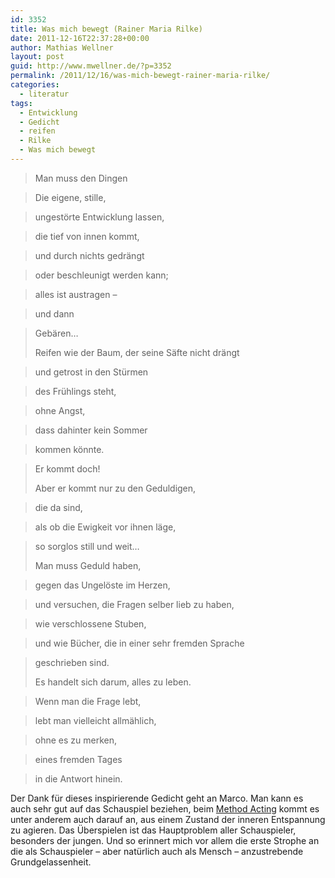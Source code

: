 ```yaml
---
id: 3352
title: Was mich bewegt (Rainer Maria Rilke)
date: 2011-12-16T22:37:28+00:00
author: Mathias Wellner
layout: post
guid: http://www.mwellner.de/?p=3352
permalink: /2011/12/16/was-mich-bewegt-rainer-maria-rilke/
categories:
  - literatur
tags:
  - Entwicklung
  - Gedicht
  - reifen
  - Rilke
  - Was mich bewegt
---
```

> Man muss den Dingen
  
> Die eigene, stille,
  
> ungestörte Entwicklung lassen,
  
> die tief von innen kommt,
  
> und durch nichts gedrängt
  
> oder beschleunigt werden kann;
  
> alles ist austragen &ndash;
  
> und dann
  
> Gebären&#8230;
> 
> Reifen wie der Baum, der seine Säfte nicht drängt
  
> und getrost in den Stürmen
  
> des Frühlings steht,
  
> ohne Angst,
  
> dass dahinter kein Sommer
  
> kommen könnte.
  
> Er kommt doch!
> 
> Aber er kommt nur zu den Geduldigen,
  
> die da sind,
  
> als ob die Ewigkeit vor ihnen läge,
  
> so sorglos still und weit&#8230;
> 
> Man muss Geduld haben,
  
> gegen das Ungelöste im Herzen,
  
> und versuchen, die Fragen selber lieb zu haben,
  
> wie verschlossene Stuben,
  
> und wie Bücher, die in einer sehr fremden Sprache
  
> geschrieben sind.
> 
> Es handelt sich darum, alles zu leben.
  
> Wenn man die Frage lebt,
  
> lebt man vielleicht allmählich,
  
> ohne es zu merken,
  
> eines fremden Tages
  
> in die Antwort hinein. 

Der Dank für dieses inspirierende Gedicht geht an Marco. Man kann es auch sehr gut auf das Schauspiel beziehen, beim [Method Acting](http://de.wikipedia.org/wiki/Method_Acting) kommt es unter anderem auch darauf an, aus einem Zustand der inneren Entspannung zu agieren. Das Überspielen ist das Hauptproblem aller Schauspieler, besonders der jungen. Und so erinnert mich vor allem die erste Strophe an die als Schauspieler &ndash; aber natürlich auch als Mensch &ndash; anzustrebende Grundgelassenheit.